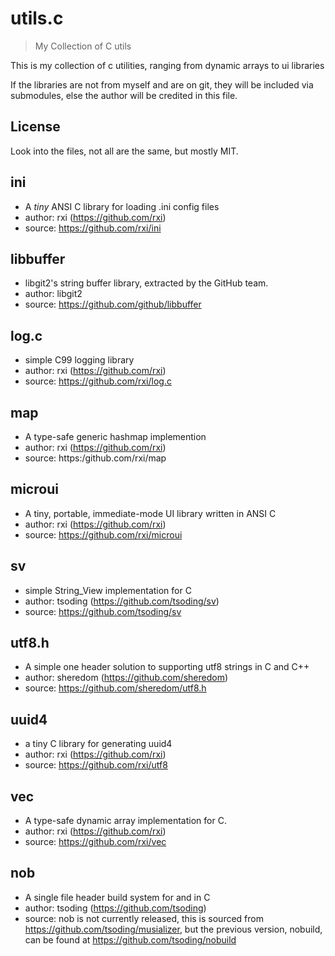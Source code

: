 # utils.c

> My Collection of C utils

This is my collection of c utilities, ranging from dynamic arrays to ui libraries

If the libraries are not from myself and are on git, they will be included via submodules, else the author will be credited in this file.

## License
Look into the files, not all are the same, but mostly MIT.

## ini 
- A *tiny* ANSI C library for loading .ini config files
- author: rxi (https://github.com/rxi)
- source: https://github.com/rxi/ini

## libbuffer
- libgit2's string buffer library, extracted by the GitHub team.
- author: libgit2
- source: https://github.com/github/libbuffer

## log.c

- simple C99 logging library
- author: rxi (https://github.com/rxi)
- source: https://github.com/rxi/log.c

## map

- A type-safe generic hashmap implemention
- author: rxi (https://github.com/rxi)
- source: https:/github.com/rxi/map

## microui

- A tiny, portable, immediate-mode UI library written in ANSI C
- author: rxi (https://github.com/rxi)
- source: https://github.com/rxi/microui

## sv

- simple String_View implementation for C
- author: tsoding (https://github.com/tsoding/sv)
- source: https://github.com/tsoding/sv

## utf8.h 

- A simple one header solution to supporting utf8 strings in C and C++
- author: sheredom (https://github.com/sheredom)
- source: https://github.com/sheredom/utf8.h

## uuid4

- a tiny C library for generating uuid4
- author: rxi (https://github.com/rxi)
- source: https://github.com/rxi/utf8

## vec

- A type-safe dynamic array implementation for C.
- author: rxi (https://github.com/rxi)
- source: https://github.com/rxi/vec

## nob

- A single file header build system for and in C
- author: tsoding (https://github.com/tsoding)
- source: nob is not currently released, this is sourced from https://github.com/tsoding/musializer, but the previous version, nobuild, can be found at https://github.com/tsoding/nobuild


